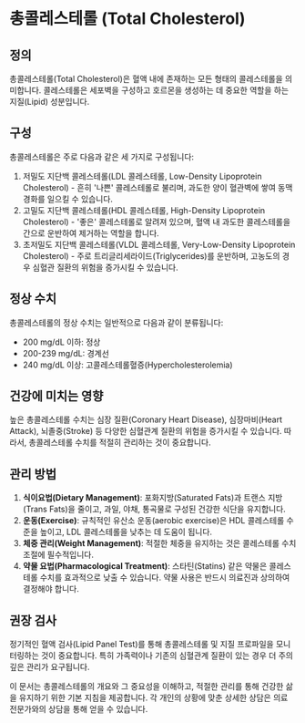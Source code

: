 # 총콜레스테롤 (Total Cholesterol)

## 정의
총콜레스테롤(Total Cholesterol)은 혈액 내에 존재하는 모든 형태의 콜레스테롤을 의미합니다. 콜레스테롤은 세포벽을 구성하고 호르몬을 생성하는 데 중요한 역할을 하는 지질(Lipid) 성분입니다. 

## 구성
총콜레스테롤은 주로 다음과 같은 세 가지로 구성됩니다:
1. 저밀도 지단백 콜레스테롤(LDL 콜레스테롤, Low-Density Lipoprotein Cholesterol) - 흔히 '나쁜' 콜레스테롤로 불리며, 과도한 양이 혈관벽에 쌓여 동맥경화를 일으킬 수 있습니다.
2. 고밀도 지단백 콜레스테롤(HDL 콜레스테롤, High-Density Lipoprotein Cholesterol) - '좋은' 콜레스테롤로 알려져 있으며, 혈액 내 과도한 콜레스테롤을 간으로 운반하여 제거하는 역할을 합니다.
3. 초저밀도 지단백 콜레스테롤(VLDL 콜레스테롤, Very-Low-Density Lipoprotein Cholesterol) - 주로 트리글리세라이드(Triglycerides)를 운반하며, 고농도의 경우 심혈관 질환의 위험을 증가시킬 수 있습니다.

## 정상 수치
총콜레스테롤의 정상 수치는 일반적으로 다음과 같이 분류됩니다:
- 200 mg/dL 이하: 정상
- 200-239 mg/dL: 경계선
- 240 mg/dL 이상: 고콜레스테롤혈증(Hypercholesterolemia)

## 건강에 미치는 영향
높은 총콜레스테롤 수치는 심장 질환(Coronary Heart Disease), 심장마비(Heart Attack), 뇌졸중(Stroke) 등 다양한 심혈관계 질환의 위험을 증가시킬 수 있습니다. 따라서, 총콜레스테롤 수치를 적절히 관리하는 것이 중요합니다.

## 관리 방법
1. **식이요법(Dietary Management)**: 포화지방(Saturated Fats)과 트랜스 지방(Trans Fats)을 줄이고, 과일, 야채, 통곡물로 구성된 건강한 식단을 유지합니다.
2. **운동(Exercise)**: 규칙적인 유산소 운동(aerobic exercise)은 HDL 콜레스테롤 수준을 높이고, LDL 콜레스테롤을 낮추는 데 도움이 됩니다.
3. **체중 관리(Weight Management)**: 적절한 체중을 유지하는 것은 콜레스테롤 수치 조절에 필수적입니다.
4. **약물 요법(Pharmacological Treatment)**: 스타틴(Statins) 같은 약물은 콜레스테롤 수치를 효과적으로 낮출 수 있습니다. 약물 사용은 반드시 의료진과 상의하여 결정해야 합니다.

## 권장 검사
정기적인 혈액 검사(Lipid Panel Test)를 통해 총콜레스테롤 및 지질 프로파일을 모니터링하는 것이 중요합니다. 특히 가족력이나 기존의 심혈관계 질환이 있는 경우 더 주의 깊은 관리가 요구됩니다.

이 문서는 총콜레스테롤의 개요와 그 중요성을 이해하고, 적절한 관리를 통해 건강한 삶을 유지하기 위한 기본 지침을 제공합니다. 각 개인의 상황에 맞춘 상세한 상담은 의료 전문가와의 상담을 통해 얻을 수 있습니다.